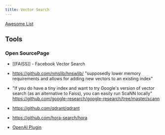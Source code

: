 ```yaml
---
title: Vector Search
---
```


[Awesome List](https://github.com/currentslab/awesome-vector-search)

## Tools
### Open SourcePage
- [[FAISS]] - Facebook Vector Search
- https://github.com/nmslib/hnswlib/ "supposedly lower memory requirements and allows for adding new vectors to an existing index"
- "If you do have a tiny index and want to try Google's version of vector search (as an alternative to Faiss), you can easily run ScaNN locally" https://github.com/google-research/google-research/tree/master/scann


- https://github.com/qdrant/qdrant
- https://github.com/hora-search/hora
- [OpenAI Plugin](https://github.com/openai/chatgpt-retrieval-plugin)
